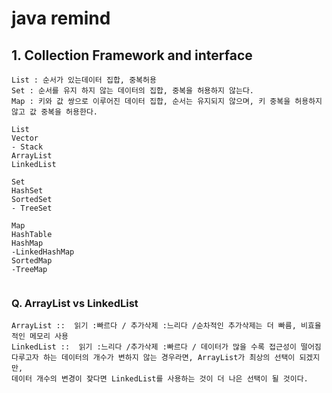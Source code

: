 # java remind

## 1. Collection Framework and interface

````
List : 순서가 있는데이터 집합, 중복허용
Set : 순서를 유지 하지 않는 데이터의 집합, 중복을 허용하지 않는다.
Map : 키와 값 쌍으로 이루어진 데이터 집합, 순서는 유지되지 않으며, 키 중복을 허용하지 않고 값 중복을 허용한다.

List
Vector 
- Stack
ArrayList
LinkedList

Set
HashSet 
SortedSet 
- TreeSet

Map
HashTable
HashMap
-LinkedHashMap
SortedMap
-TreeMap 


````

### Q. ArrayList vs LinkedList
````
ArrayList ::  읽기 :빠르다 / 추가삭제 :느리다 /순차적인 추가삭제는 더 빠름, 비효율적인 메모리 사용
LinkedList ::  읽기 :느리다 /추가삭제 :빠르다 / 데이터가 많을 수록 접근성이 떨어짐
다루고자 하는 데이터의 개수가 변하지 않는 경우라면, ArrayList가 최상의 선택이 되겠지만,
데이터 개수의 변경이 잦다면 LinkedList를 사용하는 것이 더 나은 선택이 될 것이다. 
````
 
